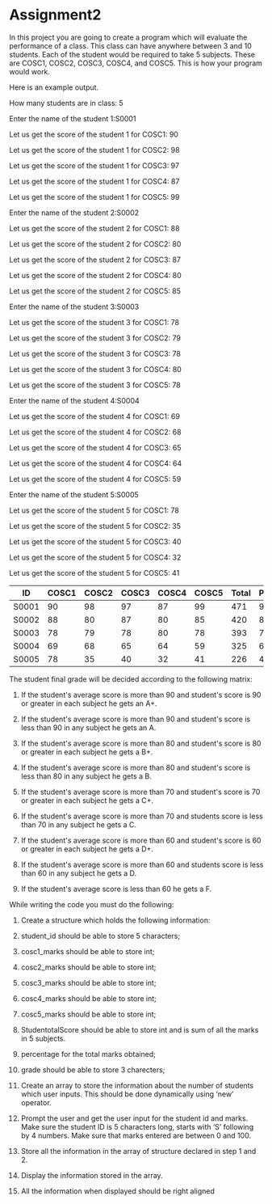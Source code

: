 # Assignment2
In this project you are going to create a program which will evaluate the performance of a class. This class can have anywhere between 3 and 10 students. Each of the student would be required to take 5 subjects. These are COSC1, COSC2, COSC3, COSC4, and COSC5. This is how your program would work.

Here is an example output.

 

How many students are in class: 5

 

Enter the name of the student 1:S0001

Let us get the score of the student 1 for COSC1: 90

Let us get the score of the student 1 for COSC2: 98

Let us get the score of the student 1 for COSC3: 97

Let us get the score of the student 1 for COSC4: 87

Let us get the score of the student 1 for COSC5: 99

 

Enter the name of the student 2:S0002

Let us get the score of the student 2 for COSC1: 88

Let us get the score of the student 2 for COSC2: 80

Let us get the score of the student 2 for COSC3: 87

Let us get the score of the student 2 for COSC4: 80

Let us get the score of the student 2 for COSC5: 85

 

Enter the name of the student 3:S0003

Let us get the score of the student 3 for COSC1: 78

Let us get the score of the student 3 for COSC2: 79

Let us get the score of the student 3 for COSC3: 78

Let us get the score of the student 3 for COSC4: 80

Let us get the score of the student 3 for COSC5: 78

 

Enter the name of the student 4:S0004

Let us get the score of the student 4 for COSC1: 69

Let us get the score of the student 4 for COSC2: 68

Let us get the score of the student 4 for COSC3: 65

Let us get the score of the student 4 for COSC4: 64

Let us get the score of the student 4 for COSC5: 59

 

Enter the name of the student 5:S0005

Let us get the score of the student 5 for COSC1: 78

Let us get the score of the student 5 for COSC2: 35

Let us get the score of the student 5 for COSC3: 40

Let us get the score of the student 5 for COSC4: 32

Let us get the score of the student 5 for COSC5: 41

| ID | COSC1 | COSC2 | COSC3 | COSC4 | COSC5 | Total | Percent | Grade |
|----|-------|-------|-------|-------|-------|-------|---------|-------|
|S0001|90|98|97|87|99|471|94|A|
|S0002|88|80|87|80|85|420|84|B+|
|S0003|78|79|78|80|78|393|79|C+|
|S0004|69|68|65|64|59|325|65|D|
|S0005|78|35|40|32|41|226|45|F|

 

 

The student final grade will be decided according to the following matrix:

 

1. If the student's average score is more than 90 and student's score is 90 or greater in each subject he gets an A+.

2. If the student's average score is more than 90 and student's score is less than 90 in any subject he gets an A.

3. If the student's average score is more than 80 and student's score is 80 or greater in each subject he gets a B+.

4. If the student's average score is more than 80 and student's score is less than 80 in any subject he gets a B.

5. If the student's average score is more than 70 and student's score is 70 or greater in each subject he gets a C+.

6. If the student's average score is more than 70 and students score is less than 70 in any subject he gets a C.

7. If the student's average score is more than 60 and student's score is 60 or greater in each subject he gets a D+.

8. If the student's average score is more than 60 and students score is less than 60 in any subject he gets a D.

9. If the student's average score is less than 60 he gets a F.

 

While writing the code you must do the following:

1. Create a structure which holds the following information:
  1. student_id  should be able to store 5 characters;
  1. cosc1_marks should be able to store int;
  1. cosc2_marks should be able to store int;
  1. cosc3_marks should be able to store int;
  1. cosc4_marks should be able to store int;
  1. cosc5_marks should be able to store int;
  1. StudentotalScore should be able to store int and is sum of all the marks in 5 subjects. 
  1. percentage for the total marks obtained;
  1. grade  should be able to store 3 charecters;

2. Create an array to store the information about the number of students which user inputs. This should be done dynamically using ‘new’ operator.

3. Prompt the user and get the user input for the student id and marks. Make sure the student ID is 5 characters long, starts with ‘S’ following by 4 numbers. Make sure that marks entered are between 0 and 100.

4. Store all the information in the array of structure declared in step 1 and 2.

5. Display the information stored in the array.

6. All the information when displayed should be right aligned
